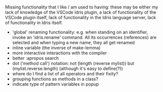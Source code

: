Missing functionality that I like / am used to having: these may be either my lack of knowledge of the VSCode Idris plugin, a lack of functionality of the VSCode plugin itself, lack of functionality in the Idris language server, lack of functionality in Idris itself.
* 'global' renaming functionality: e.g. when standing on an identifier, invoke an 'idris.rename' command. All its occurrences (references) are selected and when typing a new name, they all get renamed
* inline variable (the inverse of make-lemma)
* more interactive interactions with the compiler
* better :apropos search
* dot ('method call') notation: not (length (reverse mylist)) but (mylist.reverse.length) (although it's easy to define(?))
* where do I find a list of all operators and their fixity?
* grouping functions as methods in a class?
* indicate type of pattern variables in popup